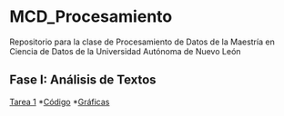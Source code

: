 # MCD_Procesamiento
Repositorio para la clase de Procesamiento de Datos de la Maestría en Ciencia de Datos de la Universidad Autónoma de Nuevo León

## Fase I: Análisis de Textos

[Tarea 1]()
  *[Código]()
  *[Gráficas]()
